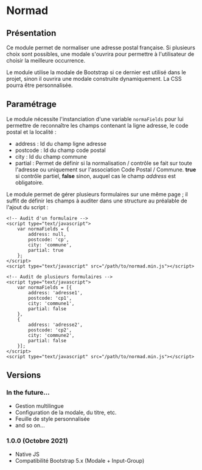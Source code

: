 # Normad

## Présentation
Ce module permet de normaliser une adresse postal française. 
Si plusieurs choix sont possibles, une modale s'ouvrira pour permettre à l'utilisateur de choisir la meilleure occurrence.

Le module utilise la modale de Bootstrap si ce dernier est utilisé dans le projet, sinon il ouvrira une modale construite dynamiquement. La CSS pourra être personnalisée.

## Paramétrage
Le module nécessite l'instanciation d'une variable `normaFields` pour lui permettre de reconnaître les champs contenant la ligne adresse, le code postal et la localité :
* address : Id du champ ligne adresse
* postcode : Id du champ code postal
* city : Id du champ commune
* partial : Permet de définir si la normalisation / contrôle se fait sur toute l'adresse ou uniquement sur l'association Code Postal / Commune. **true** si contrôle partiel, **false** sinon, auquel cas le champ *address* est obligatoire.

Le module permet de gérer plusieurs formulaires sur une même page ; il suffit de définir les champs à auditer dans une structure au préalable de l'ajout du script :
```
<!-- Audit d'un formulaire -->
<script type="text/javascript">
    var normaFields = {
        address: null,
        postcode: 'cp',
        city: 'commune',
        partial: true
    };
</script>
<script type="text/javascript" src="/path/to/normad.min.js"></script>
```

```
<!-- Audit de plusieurs formulaires -->
<script type="text/javascript">
    var normaFields = [{
        address: 'adresse1',
        postcode: 'cp1',
        city: 'commune1',
        partial: false
    },
    {
        address: 'adresse2',
        postcode: 'cp2',
        city: 'commune2',
        partial: false
    }];
</script>
<script type="text/javascript" src="/path/to/normad.min.js"></script>
```

## Versions
### In the future...
* Gestion multilingue
* Configuration de la modale, du titre, etc.
* Feuille de style personnalisée
* and so on...
### 1.0.0 (Octobre 2021)
* Native JS
* Compatibilité Bootstrap 5.x (Modale + Input-Group)
